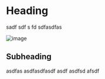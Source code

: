 # Heading
sadf
sdf
s
fd
sdfasdfas

![image](https://github.com/user-attachments/assets/92918af2-d896-475b-a974-59d8b02ffdf8)

## Subheading
asdfas
asdfasdfasdf
 asdf asdfsd afsdf
